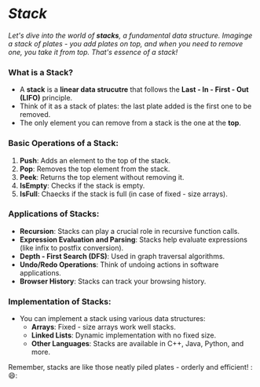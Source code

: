 # _Stack_

_Let's dive into the world of **stacks**, a fundamental data structure. Imaginge a stack of plates - you add plates on top, and when you need to remove one, you take it from top. That's essence of a stack!_

### What is a Stack?
- A **stack** is a **linear data strucutre** that follows the **Last - In - First - Out (LIFO)** principle.
- Think of it as a stack of plates: the last plate added is the first one to be removed.
- The only element you can remove from a stack is the one at the **top**.

### Basic Operations of a Stack:
1. **Push**: Adds an element to the top of the stack.
2. **Pop**: Removes the top element from the stack.
3. **Peek**: Returns the top element without removing it.
4. **IsEmpty**: Checks if the stack is empty.
5. **IsFull**: Chaecks if the stack is full (in case of fixed - size arrays).

### Applications of Stacks:
- **Recursion**: Stacks can play a crucial role in recursive function calls.
- **Expression Evaluation and Parsing**: Stacks help evaluate expressions (like infix to postfix conversion).
- **Depth - First Search (DFS)**: Used in graph traversal algorithms.
- **Undo/Redo Operations**: Think of undoing actions in software applications.
- **Browser History**: Stacks can track your browsing history.

### Implementation of Stacks:
- You can implement a stack using various data structures:
    - **Arrays**: Fixed - size arrays work well stacks.
    - **Linked Lists**: Dynamic implementation with no fixed size.
    - **Other Languages**: Stacks are available in C++, Java, Python, and more.
 
Remember, stacks are like those neatly piled plates - orderly and efficient! ::smile::
